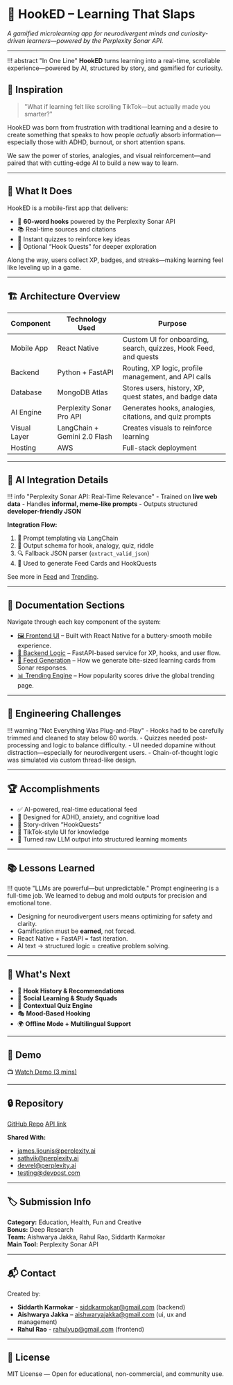 # 🎣 HookED – Learning That Slaps

*A gamified microlearning app for neurodivergent minds and curiosity-driven learners—powered by the Perplexity Sonar API.*

---

!!! abstract "In One Line"
    **HookED** turns learning into a real-time, scrollable experience—powered by AI, structured by story, and gamified for curiosity.

## 🌟 Inspiration

> "What if learning felt like scrolling TikTok—but actually made you smarter?"

HookED was born from frustration with traditional learning and a desire to create something that speaks to how people *actually* absorb information—especially those with ADHD, burnout, or short attention spans.

We saw the power of stories, analogies, and visual reinforcement—and paired that with cutting-edge AI to build a new way to learn.

---

## 🚀 What It Does

HookED is a mobile-first app that delivers:

- 📌 **60-word hooks** powered by the Perplexity Sonar API
- 📚 Real-time sources and citations
- 🧠 Instant quizzes to reinforce key ideas
- 🧭 Optional “Hook Quests” for deeper exploration

Along the way, users collect XP, badges, and streaks—making learning feel like leveling up in a game.

---

## 🏗️ Architecture Overview

| Component      | Technology Used              | Purpose                                                          |
| -------------- | ---------------------------- | ---------------------------------------------------------------- |
| Mobile App     | React Native                 | Custom UI for onboarding, search, quizzes, Hook Feed, and quests |
| Backend        | Python + FastAPI             | Routing, XP logic, profile management, and API calls             |
| Database       | MongoDB Atlas                | Stores users, history, XP, quest states, and badge data          |
| AI Engine      | Perplexity Sonar Pro API     | Generates hooks, analogies, citations, and quiz prompts          |
| Visual Layer   | LangChain + Gemini 2.0 Flash | Creates visuals to reinforce learning                            |
| Hosting        | AWS                          | Full-stack deployment                                            |

---

## 🤖 AI Integration Details

!!! info "Perplexity Sonar API: Real-Time Relevance"
    - Trained on **live web data**
    - Handles **informal, meme-like prompts**
    - Outputs structured **developer-friendly JSON**

**Integration Flow:**

1. 🧱 Prompt templating via LangChain  
2. 🧾 Output schema for hook, analogy, quiz, riddle  
3. 🔍 Fallback JSON parser (`extract_valid_json`)  
4. 🧵 Used to generate Feed Cards and HookQuests

See more in [Feed](./feed.md) and [Trending](./trending.md).

---

## 📂 Documentation Sections

Navigate through each key component of the system:

- [🖼 Frontend UI](./frontend.md) – Built with React Native for a buttery-smooth mobile experience.
- [🧠 Backend Logic](./backend.md) – FastAPI-based service for XP, hooks, and user flow.
- [📰 Feed Generation](./feed.md) – How we generate bite-sized learning cards from Sonar responses.
- [📊 Trending Engine](./trending.md) – How popularity scores drive the global trending page.

---

## 🧩 Engineering Challenges

!!! warning "Not Everything Was Plug-and-Play"
    - Hooks had to be carefully trimmed and cleaned to stay below 60 words.
    - Quizzes needed post-processing and logic to balance difficulty.
    - UI needed dopamine without distraction—especially for neurodivergent users.
    - Chain-of-thought logic was simulated via custom thread-like design.

---

## 🏆 Accomplishments

- ✅ AI-powered, real-time educational feed  
- 🎯 Designed for ADHD, anxiety, and cognitive load  
- 🧭 Story-driven “HookQuests”  
- 📱 TikTok-style UI for knowledge  
- 🧠 Turned raw LLM output into structured learning moments  

---

## 📚 Lessons Learned

!!! quote "LLMs are powerful—but unpredictable."
    Prompt engineering is a full-time job. We learned to debug and mold outputs for precision and emotional tone.

- Designing for neurodivergent users means optimizing for safety and clarity.
- Gamification must be **earned**, not forced.
- React Native + FastAPI = fast iteration.
- AI text → structured logic = creative problem solving.

---

## 🔮 What's Next

- 🧠 **Hook History & Recommendations**
- 👥 **Social Learning & Study Squads**
- 🧪 **Contextual Quiz Engine**
- 🎭 **Mood-Based Hooking**
- 🌍 **Offline Mode + Multilingual Support**

---

## 🎥 Demo

📺 [Watch Demo (3 mins)](https://youtu.be/FUO4GSRWHn8?si=zATY-f24oGImC66q)

---

## 🔒 Repository

[GitHub Repo](https://github.com/rahulraocoder/hooked-app/)
[API link](http://hooked-cluster-alb-1100697768.us-east-1.elb.amazonaws.com/docs)

**Shared With:**
- [james.liounis@perplexity.ai](mailto:james.liounis@perplexity.ai)  
- [sathvik@perplexity.ai](mailto:sathvik@perplexity.ai)  
- [devrel@perplexity.ai](mailto:devrel@perplexity.ai)  
- [testing@devpost.com](mailto:testing@devpost.com)

---

## 🏷 Submission Info

**Category:** Education, Health, Fun and Creative  
**Bonus:** Deep Research  
**Team:** Aishwarya Jakka, Rahul Rao, Siddarth Karmokar  
**Main Tool:** Perplexity Sonar API

---

## 📬 Contact

Created by:

- **Siddarth Karmokar** - [siddkarmokar@gmail.com](mailto:siddkarmokar@gmail.com) (backend)
- **Aishwarya Jakka** – [aishwaryajakka@gmail.com](mailto:aishwaryajakka@gmail.com) (ui, ux and management) 
- **Rahul Rao**  - [rahulyup@gmail.com](mailto:rahulyup@gmail.com) (frontend)

---

## 📜 License

MIT License — Open for educational, non-commercial, and community use.
